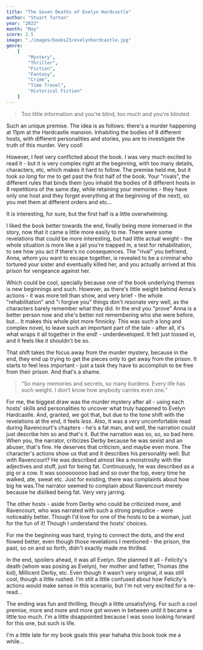 ```yaml
---
title: "The Seven Deaths of Evelyn Hardcastle"
author: "Stuart Turton"
year: "2023"
month: "May"
score: 2.5
image: "./images/books23/evelynhardcastle.jpg"
genre:
    [
        "Mystery",
        "Thriller",
        "Fiction",
        "Fantasy",
        "Crime",
        "Time Travel",
        "Historical Fiction"
    ]
---
```


> Too little information and you're blind, too much and you're blinded.

Such an unique premise. The idea is as follows: there's a murder happening at 11pm at the Hardcastle mansion. Inhabiting the bodies of 8 different hosts, with different personalities and stories, you are to investigate the truth of this murder. Very cool!

However, I feel very conflicted about the book. I was very much excited to read it - but it is very complex right at the beginning, with too many details, characters, etc, which makes it hard to follow. The premise held me, but it took _so long_ for me to get past the first half of the book. Your "rivals", the different rules that binds them (you inhabit the bodies of 8 different hosts in 8 repetitions of the same day, while retaining your memories - they have only one host and they forget everything at the beginning of the next), so you met them at different orders and etc...

It _is_ interesting, for sure, but the first half is a little overwhelming.

I liked the book better towards the end, finally being more immersed in the story, now that it came a little more easily to me. There were some revelations that could be more interesting, but had little actual weight - the whole situation is more like a jail you're trapped in, a test for rehabilitation, to see how you act if there's no consequences. The "rival" you befriend, Anna, whom you want to escape together, is revealed to be a criminal who tortured your sister and eventually killed her, and you actually arrived at this prison for vengeance against her.

Which could be cool, specially because one of the book underlying themes is new beginnings and such. However, as there's little weight behind Anna's actions - it was more tell than show, and very brief - the whole "rehabilitation" and "i forgive you" things don't resonate very well, as the characters barely remember what they did. In the end you "prove" Anna is a better person now and she's better not remembering who she were before, but... It makes this whole plot more finnicky. This was such a long and complex novel, to leave such an important part of the tale - after all, it's what wraps it all together in the end! - underdeveloped. It felt just tossed in, and it feels like it shouldn't be so.

That shift takes the focus away from the murder mystery, because in the end, they end up trying to get the pieces only to get away from the prison. It starts to feel less important - just a task they have to accomplish to be free from their prison. And that's a shame.

> “So many memories and secrets, so many burdens. Every life has such weight. I don’t know how anybody carries even one.”

For me, the biggest draw was the murder mystery after all - using each hosts' skills and personalities to uncover what truly happened to Evelyn Hardcastle. And, granted, we got that, but due to the tone shift with the revelations at the end, it feels _less_. Also, it was a very uncomfortable read during Ravencourt's chapters - he's a fat man, and well, the narration could just describe him so and that's it. But the narration was so, so, so bad here. When you, the narrator, criticizes Derby because he was sexist and an abuser, that's fine. He deserves that criticism, and maybe even more. The character's actions show us that and it describes his personality well. But with Ravencourt? He was described almost like a monstrosity with the adjectives and stuff, just for being fat. Continuously, he was described as a pig or a cow. It was sooooooooo bad and so over the top, every time he walked, ate, sweat etc. Just for existing, there was complaints about how big he was.The narrator seemed to complain about Ravencourt merely because he disliked being fat. Very very jarring.

The other hosts - aside from Derby who could be criticized more, and Ravencourt, who was narrated with such a strong prejudice - were noticeably better. Though I'd love for one of the hosts to be a woman, just for the fun of it! Though I understand the hosts' choices.

For me the beginning was hard, trying to connect the dots, and the end flowed better, even though those revelations I mentioned - the prison, the past, so on and so forth, didn't exactly made me thrilled.

In the end, spoilers ahead, it was all Evelyn. She planned it all - Felicity's death (whom was posing as Evelyn), her mother and father, Thomas (the kid), Millicent Derby, etc. Even though it wasn't very original, it was still cool, though a little rushed. I'm still a little confused about how Felicity's actions would make sense in this scenario, but I'm not very excited for a re-read...

The ending was fun and thrilling, though a little unsatisfying. For such a cool premise, more and more and more got woven in between until it became a little too much. I'm a little disappointed because I was sooo looking forward for this one, but such is life.

I'm a little late for my book goals this year hahaha this book took me a while...
